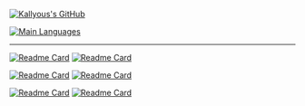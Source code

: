 [![Kallyous's GitHub](https://github-readme-stats.vercel.app/api?username=kallyous&show_icons=true&theme=gruvbox&count_private=true&hide=issues,contribs)](https://github.com/anuraghazra/github-readme-stats)

[![Main Languages](https://github-readme-stats.vercel.app/api/top-langs/?username=kallyous&theme=gruvbox&layout=compact&hide=C%23,HLSL,ShaderLab)](https://github.com/anuraghazra/github-readme-stats)

---

[![Readme Card](https://github-readme-stats.vercel.app/api/pin/?username=kallyous&repo=br-banking-cnab&theme=gruvbox)](https://github.com/anuraghazra/github-readme-stats)
[![Readme Card](https://github-readme-stats.vercel.app/api/pin/?username=kallyous&repo=PIBIC-2020-2021&theme=gruvbox)](https://github.com/anuraghazra/github-readme-stats)

[![Readme Card](https://github-readme-stats.vercel.app/api/pin/?username=kallyous&repo=huffmanocool&theme=gruvbox)](https://github.com/anuraghazra/github-readme-stats)
[![Readme Card](https://github-readme-stats.vercel.app/api/pin/?username=kallyous&repo=cryptoforked&theme=gruvbox)](https://github.com/anuraghazra/github-readme-stats)

[![Readme Card](https://github-readme-stats.vercel.app/api/pin/?username=kallyous&repo=bom-velhinho&theme=gruvbox)](https://github.com/anuraghazra/github-readme-stats)
[![Readme Card](https://github-readme-stats.vercel.app/api/pin/?username=kallyous&repo=PAA-Q-3-2&theme=gruvbox)](https://github.com/anuraghazra/github-readme-stats)


<!---
<div>
	<a href="https://github.com/kallyous">
	<img height="180em" src="https://github-readme-stats.vercel.app/api?username=kallyous&show_icons=true&theme=tokyonight&include_all_commits=true&count_private=true"/>
	<img height="180em" src="https://github-readme-stats.vercel.app/api/top-langs/?username=kallyous&layout=compact&langs_count=6&theme=tokyonight"/>
</div>

<div style="display: inline_block;">
	<img align="center" alt="C" height="30" width="40" src="https://cdn.jsdelivr.net/gh/devicons/devicon/icons/c/c-original.svg" />
	<img align="center" alt="Phyton" height="30" width="40" src="https://cdn.jsdelivr.net/gh/devicons/devicon/icons/python/python-original.svg" />
</div>

<div>
	![Snake animation](https://github.com/kallyous/kallyous/blob/output/github-contribution-grid-snake.svg)
	<a href="https://www.instagram.com/pabl0nes/" target="_blank"><img src="https://img.shields.io/badge/-Instagram-%23E4405F?style=for-the-badge&logo=instagram&logoColor=white" target="_blank"></a>
	<a href="https://www.linkedin.com/in/pablo-vinicius-de-araujo-gon%C3%A7alves-8a290614b/" target="_blank"><img src="https://img.shields.io/badge/-LinkedIn-%230077B5?style=for-the-badge&logo=linkedin&logoColor=white" target="_blank"></a>
</div>
--->
